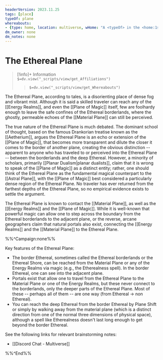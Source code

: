 ```yaml
---
headerVersion: 2023.11.25
tags: [place]
typeOf: plane
whereabouts: 
- {type: home, location: multiverse, wHome: "A <typeOf> in the <home:1s>"}
dm_owner: none
dm_notes: none
---
```

# The Ethereal Plane
>[!info]+ Information  
> `$=dv.view("_scripts/view/get_Affiliations")`  
>> `$=dv.view("_scripts/view/get_Whereabouts")`

The Ethereal Plane, according to tales, is a disorienting place of dense fog and vibrant mist. Although it is said a skilled traveler can reach any of the [[Energy Realms]], and even the [[Plane of Magic]] itself, few are foolhardy enough to leave the safe confines of the Ethereal borderlands, where the ghostly, permeable echoes of the  [[Material Plane]] can still be perceived. 

The true nature of the Ethereal Plane is much debated. The dominant school of thought, based on the famous Drankorian treatise known as the [[Aetherium]], argues the Ethereal Plane is an echo or extension of the [[Plane of Magic]], that becomes more transparent and dilute the closer it comes to the border of another plane, creating the obvious distinction -- apparent to anyone who has traveled to or perceived into the Ethereal Plane -- between the borderlands and the deep Ethereal. However, a minority of scholars, primarily [[Planar Dualism|planar dualists]], claim that it is wrong to speak of the [[Plane of Magic]] as a distinct entity; rather, one should think of the Ethereal Plane as the fundamental magical counterpart to the [[Astral Plane]], with the [[Plane of Magic]] best considered a particularly dense region of the Ethereal Plane. No traveler has ever returned from the farthest depths of the Ethereal Plane, so no empirical evidence exists to settle the argument. 

The Ethereal Plane is known to contact the [[Material Plane]], as well as the [[Energy Realms]] and the [[Plane of Magic]]. While it is well-known that powerful magic can allow one to step across the boundary from the Ethereal borderlands to the adjacent plane, or the reverse, arcane geographers claim that natural portals also exist, connecting the [[Energy Realms]] and the [[Material Plane]] to the Ethereal Plane. 

%%^Campaign:none%%

Key features of the Ethereal Plane:
- The border Ethereal, sometimes called the Ethereal borderlands or the Ethereal Shore, can be reached from the Material Plane or any of the Energy Realms via magic (e.g., the Etherealness spell). In the border Ethereal, one can see into the adjacent plane. 
- Portals exist that allow one to travel from the Ethereal Plane to the Material Plane or one of the Energy Realms, but these never connect to the borderlands, only the deeper parts of the Ethereal Plane. Most of these -- perhaps all of them -- are one way (from Ethereal -> non Ethereal). 
- You can reach the deep Ethereal from the border Ethereal by Plane Shift or simply by walking away from the material plane (which is a distinct direction from one of the normal three dimensions of physical space), although a spell like Etherealness doesn't last long enough to get beyond the border Ethereal. 

See the following links for relevant brainstorming notes:
- [[Discord Chat - Multiverse]]

%%^End%%